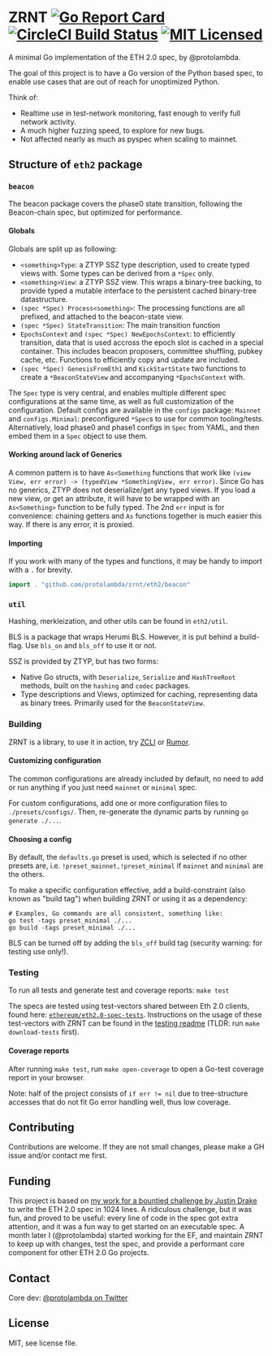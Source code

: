 # ZRNT [![Go Report Card](https://goreportcard.com/badge/github.com/protolambda/zrnt?no-cache)](https://goreportcard.com/report/github.com/protolambda/zrnt) [![CircleCI Build Status](https://circleci.com/gh/protolambda/zrnt.svg?style=shield)](https://circleci.com/gh/protolambda/zrnt) [![MIT Licensed](https://img.shields.io/badge/license-MIT-blue.svg)](./LICENSE)

A minimal Go implementation of the ETH 2.0 spec, by @protolambda.

The goal of this project is to have a Go version of the Python based spec,
 to enable use cases that are out of reach for unoptimized Python.

Think of:
- Realtime use in test-network monitoring, fast enough to verify full network activity.
- A much higher fuzzing speed, to explore for new bugs.
- Not affected nearly as much as pyspec when scaling to mainnet.

## Structure of `eth2` package

### `beacon`

The beacon package covers the phase0 state transition, following the Beacon-chain spec, but optimized for performance.

#### Globals

Globals are split up as following:
- `<something>Type`: a ZTYP SSZ type description, used to create typed views with. Some types can be derived from a `*Spec` only.
- `<something>View`: a ZTYP SSZ view. This wraps a binary-tree backing,
 to provide typed a mutable interface to the persistent cached binary-tree datastructure.
- `(spec *Spec) Process<something>`: The processing functions are all prefixed, and attached to the beacon-state view.
- `(spec *Spec) StateTransition`: The main transition function
- `EpochsContext` and `(spec *Spec) NewEpochsContext`: to efficiently transition, data that is used accross the epoch slot is cached in a special container.
 This includes beacon proposers, committee shuffling, pubkey cache, etc. Functions to efficiently copy and update are included.
- `(spec *Spec) GenesisFromEth1` and `KickStartState` two functions to create a `*BeaconStateView` and accompanying `*EpochsContext` with.

The `Spec` type is very central, and enables multiple different spec configurations at the same time, as well as full customization of the configuration.
Default configs are available in the `configs` package: `Mainnet` and `configs.Minimal`: preconfigured `*Spec`s to use for common tooling/tests.
Alternatively, load phase0 and phase1 configs in `Spec` from YAML, and then embed them in a `Spec` object to use them.

#### Working around lack of Generics

A common pattern is to have `As<Something` functions that work like `(view View, err error) -> (typedView *SomethingView, err error)`.
Since Go has no generics, ZTYP does not deserialize/get any typed views. If you load a new view, or get an attribute,
it will have to be wrapped with an `As<Something>` function to be fully typed. The 2nd `err` input is for convenience:
chaining getters and `As` functions together is much easier this way. If there is any error, it is proxied.

#### Importing

If you work with many of the types and functions, it may be handy to import with a `.` for brevity.

```go
import . "github.com/protolambda/zrnt/eth2/beacon"
```

### `util`

Hashing, merkleization, and other utils can be found in `eth2/util`.

BLS is a package that wraps Herumi BLS. However, it is put behind a build-flag. Use `bls_on` and `bls_off` to use it or not.

SSZ is provided by ZTYP, but has two forms:
- Native Go structs, with `Deserialize`, `Serialize` and `HashTreeRoot` methods, built on the `hashing` and `codec` packages.
- Type descriptions and Views, optimized for caching, representing data as binary trees. Primarily used for the `BeaconStateView`.

### Building

ZRNT is a library, to use it in action, try [ZCLI](github.com/protolambda/zcli) or [Rumor](github.com/protolambda/rumor).

#### Customizing configuration

The common configurations are already included by default, no need to add or run anything if you just need `mainnet` or `minimal` spec.

For custom configurations, add one or more configuration files to `./presets/configs/`.
Then, re-generate the dynamic parts by running `go generate ./...`.

#### Choosing a config

By default, the `defaults.go` preset is used, which is selected if no other presets are,
i.e. `!preset_mainnet,!preset_minimal` if `mainnet` and `minimal` are the others.

To make a specific configuration effective, add a build-constraint (also known as "build tag") when building ZRNT or using it as a dependency:

```shell script
# Examples, Go commands are all consistent, something like:
go test -tags preset_minimal ./...
go build -tags preset_minimal ./...
```

BLS can be turned off by adding the `bls_off` build tag (security warning: for testing use only!).

### Testing

To run all tests and generate test and coverage reports: `make test`

The specs are tested using test-vectors shared between Eth 2.0 clients,
 found here: [`ethereum/eth2.0-spec-tests`](https://github.com/ethereum/eth2.0-spec-tests).
Instructions on the usage of these test-vectors with ZRNT can be found in the [testing readme](./tests/spec/README.md)
 (TLDR: run `make download-tests` first).

#### Coverage reports

After running `make test`, run `make open-coverage` to open a Go-test coverage report in your browser.

Note: half of the project consists of `if err != nil` due to tree-structure accesses that do not fit Go error handling well, thus low coverage.

## Contributing

Contributions are welcome.
If they are not small changes, please make a GH issue and/or contact me first.

## Funding

This project is based on [my work for a bountied challenge by Justin Drake](https://github.com/protolambda/beacon-challenge)
 to write the ETH 2.0 spec in 1024 lines. A ridiculous challenge, but it was fun, and proved to be useful: 
 every line of code in the spec got extra attention, and it was a fun way to get started on an executable spec.
A month later I (@protolambda) started working for the EF,
 and maintain ZRNT to keep up with changes, test the spec, and provide a performant core component for other ETH 2.0 Go projects.

## Contact

Core dev: [@protolambda on Twitter](https://twitter.com/protolambda)

## License

MIT, see license file.

